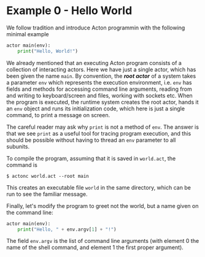 # Example 0 - Hello World

We follow tradition and introduce Acton programmin with the following minimal example

```py
actor main(env):
    print("Hello, World!")
```

We already mentioned that an executing Acton program consists of a
collection of interacting actors. Here we have just a single actor,
which has been given the name `main`. By convention, the
***root actor*** of a system takes a parameter `env` which
represents the execution environment, i.e. `env` has fields and
methods for accessing command line arguments, reading from and writing
to keyboard/screen and files, working with sockets etc. When the
program is executed, the runtime system creates the root actor,
hands it an `env` object and runs its initialization code, which here is
just a single command, to print a message on screen.

The careful reader may ask why `print` is not a method of
`env`. The answer is that we see `print` as a useful tool
for tracing program execution, and this should be
possible without having to thread an `env` parameter to all subunits.

To compile the program, assuming that it is saved in
`world.act`, the command is

``` shell
$ actonc world.act --root main
```

This creates an executable file `world` in the same directory,
which can be run to see the familiar message.

Finally, let's modify the program to greet not the world, but a name
given on the command line:

```py
actor main(env):
    print("Hello, " + env.argv[1] + "!")
```

The field `env.argv` is the list of command line arguments
(with element 0 the name of the shell command, and element 1 the first proper
argument).
